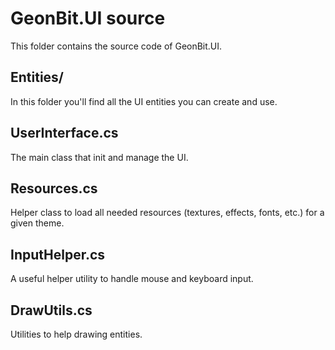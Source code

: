 # GeonBit.UI source

This folder contains the source code of GeonBit.UI.

## Entities/

In this folder you'll find all the UI entities you can create and use.

## UserInterface.cs

The main class that init and manage the UI.

## Resources.cs

Helper class to load all needed resources (textures, effects, fonts, etc.) for a given theme.

## InputHelper.cs

A useful helper utility to handle mouse and keyboard input.

## DrawUtils.cs

Utilities to help drawing entities.